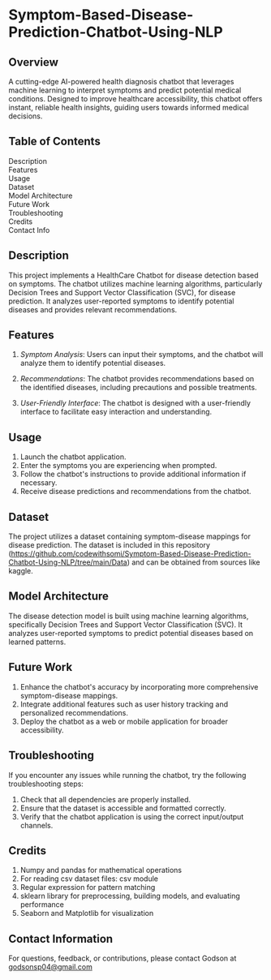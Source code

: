 # Symptom-Based-Disease-Prediction-Chatbot-Using-NLP


## Overview 

A cutting-edge AI-powered health diagnosis chatbot that leverages machine learning to interpret symptoms and predict potential medical conditions. Designed to improve healthcare accessibility, this chatbot offers instant, reliable health insights, guiding users towards informed medical decisions.

## Table of Contents

Description\
Features\
Usage\
Dataset\
Model Architecture\
Future Work\
Troubleshooting\
Credits\
Contact Info


## Description

This project implements a HealthCare Chatbot for disease detection based on symptoms. The chatbot utilizes machine learning algorithms, particularly Decision Trees and Support Vector Classification (SVC), for disease prediction. It analyzes user-reported symptoms to identify potential diseases and provides relevant recommendations.

## Features

1. *Symptom Analysis*: Users can input their symptoms, and the chatbot will analyze them to identify potential diseases.

2. *Recommendations*: The chatbot provides recommendations based on the identified diseases, including precautions and possible treatments.

3. *User-Friendly Interface*: The chatbot is designed with a user-friendly interface to facilitate easy interaction and understanding.

## Usage

1. Launch the chatbot application.
2. Enter the symptoms you are experiencing when prompted.
3. Follow the chatbot's instructions to provide additional information if necessary.
4. Receive disease predictions and recommendations from the chatbot.

## Dataset

The project utilizes a dataset containing symptom-disease mappings for disease prediction. The dataset is included in this repository (https://github.com/codewithsomi/Symptom-Based-Disease-Prediction-Chatbot-Using-NLP/tree/main/Data) and can be obtained from sources like kaggle. 

## Model Architecture

The disease detection model is built using machine learning algorithms, specifically Decision Trees and Support Vector Classification (SVC). It analyzes user-reported symptoms to predict potential diseases based on learned patterns.

## Future Work

1. Enhance the chatbot's accuracy by incorporating more comprehensive symptom-disease mappings.
2. Integrate additional features such as user history tracking and personalized recommendations.
3. Deploy the chatbot as a web or mobile application for broader accessibility.

## Troubleshooting

If you encounter any issues while running the chatbot, try the following troubleshooting steps:

1. Check that all dependencies are properly installed.
2. Ensure that the dataset is accessible and formatted correctly.
3. Verify that the chatbot application is using the correct input/output channels.

## Credits

1. Numpy and pandas for mathematical operations
2. For reading csv dataset files: csv module
3. Regular expression for pattern matching
4. sklearn library for preprocessing, building models, and evaluating performance
5. Seaborn and Matplotlib for visualization

## Contact Information

For questions, feedback, or contributions, please contact Godson at godsonsp04@gmail.com

